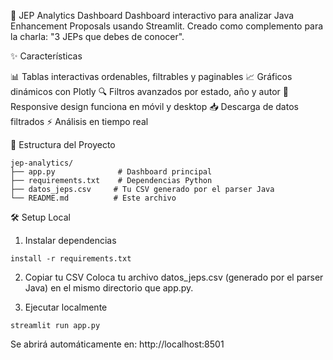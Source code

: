 🚀 JEP Analytics Dashboard
Dashboard interactivo para analizar Java Enhancement Proposals usando Streamlit.
Creado como complemento para la charla: "3 JEPs que debes de conocer".

✨ Características

📊 Tablas interactivas ordenables, filtrables y paginables
📈 Gráficos dinámicos con Plotly
🔍 Filtros avanzados por estado, año y autor
📱 Responsive design funciona en móvil y desktop
📥 Descarga de datos filtrados
⚡ Análisis en tiempo real

📁 Estructura del Proyecto
```
jep-analytics/
├── app.py              # Dashboard principal
├── requirements.txt    # Dependencias Python
├── datos_jeps.csv     # Tu CSV generado por el parser Java
└── README.md          # Este archivo
```

🛠️ Setup Local

1. Instalar dependencias

```
install -r requirements.txt
```

2. Copiar tu CSV
Coloca tu archivo datos_jeps.csv (generado por el parser Java) en el mismo directorio que app.py.

3. Ejecutar localmente

```
streamlit run app.py
```

Se abrirá automáticamente en: http://localhost:8501
